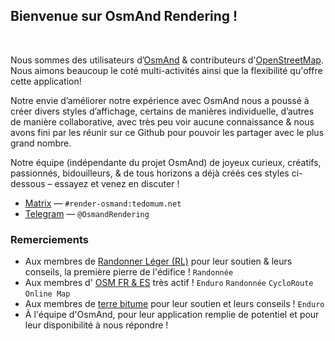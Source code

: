 ## Bienvenue sur OsmAnd Rendering !
<br>

Nous sommes des utilisateurs d’[OsmAnd](https://osmand.net/) & contributeurs d'[OpenStreetMap](https://www.openstreetmap.org/). Nous aimons beaucoup le coté multi-activités ainsi que la flexibilité qu'offre cette application!

Notre envie d’améliorer notre expérience avec OsmAnd nous a poussé à créer divers styles d’affichage, certains de manières individuelle, d’autres de manière collaborative, avec très peu voir aucune connaissance & nous avons fini par les réunir sur ce Github pour pouvoir les partager avec le plus grand nombre.

Notre équipe (indépendante du projet OsmAnd) de joyeux curieux, créatifs, passionnés, bidouilleurs, & de tous horizons a déjà créés ces styles ci-dessous – essayez et venez en discuter !

- [Matrix](https://matrix.to/#/#render-osmand:tedomum.net) — `#render-osmand:tedomum.net`
- [Telegram](https://t.me/OsmandRendering) — `@OsmandRendering`


### Remerciements
- Aux membres de [Randonner Léger (RL)](https://www.randonner-leger.org/) pour leur soutien & leurs conseils, la première pierre de l'édifice ! `Randonnée`
- Aux membres d' [OSM FR & ES](https://www.openstreetmap.org/) très actif ! `Enduro` `Randonnée` `CycloRoute` `Online Map`
- Aux membres de [terre bitume](https://www.terre-bitume.org/) pour leur soutien et leurs conseils ! `Enduro`
- À l'équipe d'OsmAnd, pour leur application remplie de potentiel et pour leur disponibilité à nous répondre !
